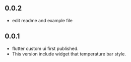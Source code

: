 ## 0.0.2

- edit readme and example file


## 0.0.1

- flutter custom ui first published.
- This version include widget that temperature bar style.
